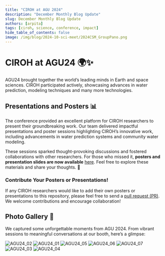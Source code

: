 ```yaml
---
title: "CIROH at AGU 2024"
description: "December Monthly Blog Update"
slug: December Monthly Blog Update
authors: [arpita]
tags: [ciroh, science, conference, impact]
hide_table_of_contents: false
image: /img/blog/2024-10-sci-meet/2024CSM_GroupPano.png
---
```


# CIROH at AGU24 🌍✨

AGU24 brought together the world’s leading minds in Earth and space sciences. CIROH participated actively, showcasing advances in water prediction, modeling techniques and many more technologies.

## **Presentations and Posters** 📊
The conference provided an excellent platform for CIROH researchers to present their groundbreaking work. Our team delivered impactful presentations and poster sessions highlighting CIROH’s innovative work, including advancements in water prediction systems 
and community water modeling.

These sessions sparked thought-provoking discussions and fostered collaborations with other researchers. For those who missed it, **posters and presentation slides are now available** [here](https://github.com/CIROH-UA/Conferences/tree/main/AGU24). Feel free to explore these materials and share your thoughts. 📝

<!-- truncate -->

### Contribute Your Posters or Presentations!
If any CIROH researchers would like to add their own posters or presentations to this repository, please feel free to send a [pull request (PR)](https://github.com/CIROH-UA/Conferences/pulls). We welcome contributions and encourage collaboration!




## Photo Gallery 📸

We captured some unforgettable moments from AGU 2024. From vibrant sessions to meaningful conversations at our booth, here’s a glimpse:

![AGU24_02](/img/blog/2024-12-agu24/AGU24_02.gif  "AGU24 Images")
![AGU24_01](/img/blog/2024-12-agu24/AGU24_01.jpg  "AGU24 Images")
![AGU24_05](/img/blog/2024-12-agu24/AGU24_05.gif  "AGU24 Images")
![AGU24_06](/img/blog/2024-12-agu24/AGU24_06.jpeg  "AGU24 Images")
![AGU24_07](/img/blog/2024-12-agu24/AGU24_07.jpg  "AGU24 Images")
![AGU24_03](/img/blog/2024-12-agu24/AGU24_03.gif  "AGU24 Images")
![AGU24_04](/img/blog/2024-12-agu24/AGU24_04.gif  "AGU24 Images")
